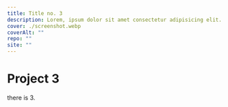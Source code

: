 ```yaml
---
title: Title no. 3
description: Lorem, ipsum dolor sit amet consectetur adipisicing elit. Ipsum recusandae itaque vitae? Odio illo quia delectus exercitationem? Molestiae nisi adipisci sequi minima quis fuga ipsa tempora. Facere dolore suscipit reprehenderit doloribus neque! Laudantium quam at explicabo dolor dolorum perferendis magni?
cover: ./screenshot.webp
coverAlt: ""
repo: ""
site: ""
---
```


# Project 3

there is 3.
